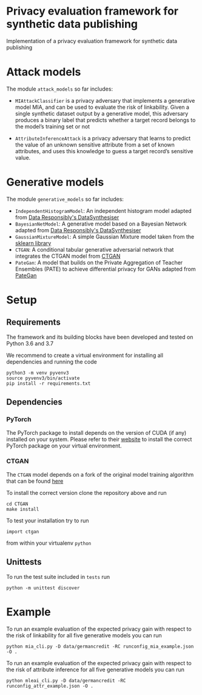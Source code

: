 # Privacy evaluation framework for synthetic data publishing
Implementation of a privacy evaluation framework for synthetic data publishing

# Attack models
The module `attack_models` so far includes:

- `MIAttackClassifier` is a privacy adversary that implements a generative model MIA, and can be used to evaluate the risk of linkability.
Given a single synthetic dataset output by a generative model, this adversary produces a binary label that predicts whether a target record belongs to the model’s training set or not


- `AttributeInferenceAttack` is a privacy adversary that learns to predict the value of an unknown sensitive attribute from a set of known attributes, and uses this knowledge to guess a target record’s sensitive value.

# Generative models
The module `generative_models` so far includes:   
- `IndependentHistogramModel`: An independent histogram model adapted from [Data Responsibly's DataSynthesiser](https://github.com/DataResponsibly/DataSynthesizer)
- `BayesianNetModel`: A generative model based on a Bayesian Network adapted from [Data Responsibly's DataSynthesiser](https://github.com/DataResponsibly/DataSynthesizer)
- `GaussianMixtureModel`: A simple Gaussian Mixture model taken from the [sklearn library](https://scikit-learn.org/stable/modules/generated/sklearn.mixture.GaussianMixture.html) 
- `CTGAN`: A conditional tabular generative adversarial network that integrates the CTGAN model from [CTGAN](https://github.com/sdv-dev/CTGAN)  
- `PateGan`: ﻿A model that builds on the Private Aggregation of Teacher Ensembles (PATE) to achieve differential privacy for GANs adapted from [PateGan](https://bitbucket.org/mvdschaar/mlforhealthlabpub/src/82d7f91d46db54d256ff4fc920d513499ddd2ab8/alg/pategan/)

# Setup
## Requirements
The framework and its building blocks have been developed and tested on Python 3.6 and 3.7

We recommend to create a virtual environment for installing all dependencies and running the code
```
python3 -m venv pyvenv3
source pyvenv3/bin/activate
pip install -r requirements.txt
```

## Dependencies

### PyTorch

The PyTorch package to install depends on the version of CUDA (if any) installed on your system. Please refer to their [website](https://pytorch.org/) to install the correct PyTorch package on your virtual environment.

### CTGAN

The `CTGAN` model depends on a fork of the original model training algorithm that can be found [here](https://github.com/spring-epfl/CTGAN)

To install the correct version clone the repository above and run
```
cd CTGAN
make install
```

To test your installation try to run 
```
import ctgan
```
from within your virtualenv `python`


## Unittests
To run the test suite included in `tests` run

```$xslt
python -m unittest discover
```

# Example
To run an example evaluation of the expected privacy gain with respect to the risk of linkability for all five generative models you can run
```$xslt
python mia_cli.py -D data/germancredit -RC runconfig_mia_example.json -O .
```

To run an example evaluation of the expected privacy gain with respect to the risk of attribute inference for all five generative models you can run
```$xslt
python mleai_cli.py -D data/germancredit -RC runconfig_attr_example.json -O .
```

